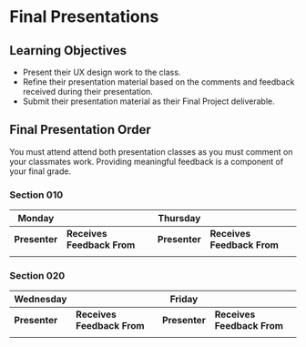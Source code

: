 # Final Presentations

## Learning Objectives

- Present their UX design work to the class.
- Refine their presentation material based on the comments and feedback received during their presentation.
- Submit their presentation material as their Final Project deliverable.

## Final Presentation Order

You must attend attend both presentation classes as you must comment on your classmates work. Providing meaningful feedback is a component of your final grade.

### Section 010

| Monday        |                            | Thursday      |                            |
| ------------- | -------------------------- | ------------- | -------------------------- |
| **Presenter** | **Receives Feedback From** | **Presenter** | **Receives Feedback From** |
|               |                            |               |                            |

### Section 020

| Wednesday         |                            | Friday        |                             |
| ----------------- | -------------------------- | ------------- | --------------------------- |
| **Presenter**     | **Receives Feedback From** | **Presenter** | **Receives Feedback From**  |
|                   |                            |               |                             |
